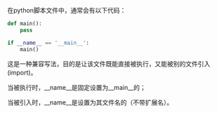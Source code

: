 在python脚本文件中，通常会有以下代码：
```python
def main():
    pass

if __name__ == '__main__':
    main()
```

这是一种兼容写法，目的是让该文件既能直接被执行，又能被别的文件引入(import)。

当被执行时，__name__是固定设置为__main__的；

当被引入时，__name__是设置为其文件名的（不带扩展名）。
